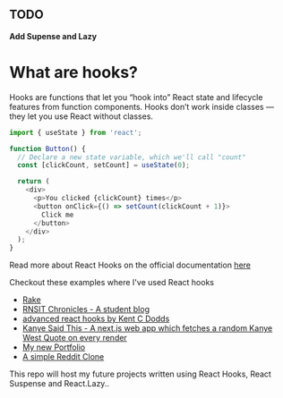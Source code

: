 ## TODO
 **Add Supense and Lazy**

# What are hooks?

Hooks are functions that let you “hook into” React state and lifecycle features from function components. Hooks don’t work inside classes — they let you use React without classes.  

```js
import { useState } from 'react';

function Button() {
  // Declare a new state variable, which we'll call "count"
  const [clickCount, setCount] = useState(0);

  return (
    <div>
      <p>You clicked {clickCount} times</p>
      <button onClick={() => setCount(clickCount + 1)}>
        Click me
      </button>
    </div>
  );
}
```  

Read more about React Hooks on the official documentation [here](https://reactjs.org/docs/hooks-overview.html)  

Checkout these examples where I've used React hooks  
* [Rake](https://github.com/AdithyaBhat17/rake-web)
* [RNSIT Chronicles - A student blog](https://github.com/AdithyaBhat17/rnsit-chronicles)
* [advanced react hooks by Kent C Dodds](https://github.com/AdithyaBhat17/advanced-react-hooks)
* [Kanye Said This - A next.js web app which fetches a random Kanye West Quote on every render](https://github.com/AdithyaBhat17/kanye-said-this)
* [My new Portfolio](https://github.com/AdithyaBhat17/adithyabhat17.github.io/tree/version-3)
* [A simple Reddit Clone](https://github.com/AdithyaBhat17/react-readable.git)

This repo will host my future projects written using React Hooks, React Suspense and React.Lazy..  
